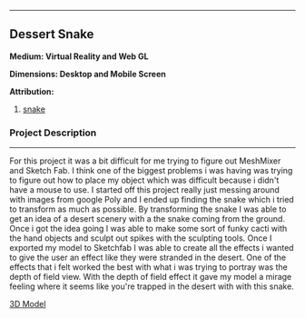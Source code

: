 

***


## Dessert Snake




**Medium: Virtual Reality and Web GL**

**Dimensions: Desktop and Mobile Screen**

**Attribution:**
1. [snake](https://poly.google.com/view/0_YWRRhPv1l)



### **Project Description**
***
For this project it was a bit difficult for me trying to figure out MeshMixer and Sketch Fab. I think one of the biggest problems i was having was trying to figure out how to place my object which was difficult because i didn't have a mouse to use.
I started off this project really just messing around with images from google Poly and I ended up finding the snake which i tried to transform as much as possible. By transforming the snake I was able to get an idea of a desert scenery with a the snake coming from the ground.  
Once i got the idea going I was able to make some sort of funky cacti with the hand objects and sculpt out spikes with the sculpting tools. Once I exported my model to Sketchfab I was able to create all the effects i wanted to give the user an effect like they were stranded in the desert. One of the effects that i felt worked the best with what i was trying to portray was the depth of field view.
With the depth of field effect it gave my model a mirage feeling where it seems like you're trapped in the desert with with this snake.


[3D Model](https://skfb.ly/6ISDr)
